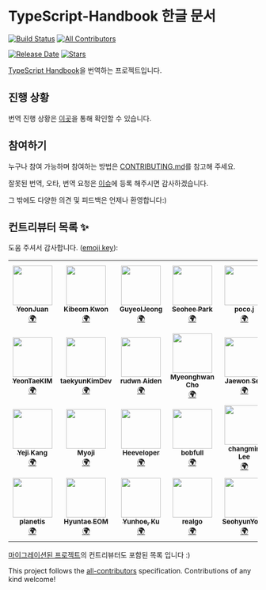 # TypeScript-Handbook 한글 문서

[![Build Status](https://api.travis-ci.com/typescript-kr/typescript-kr.github.io.svg?branch=master)](https://travis-ci.com/github/typescript-kr/typescript-kr.github.io) <!-- ALL-CONTRIBUTORS-BADGE:START - Do not remove or modify this section -->
[![All Contributors](https://img.shields.io/badge/all_contributors-30-orange.svg?style=flat-square)](#contributors-)
<!-- ALL-CONTRIBUTORS-BADGE:END -->
[![Release Date](https://img.shields.io/github/release-date/typescript-kr/typescript-kr.github.io)](https://github.com/typescript-kr/typescript-kr.github.io/releases)<!-- RELEASE-DATE-BADGE:END -->
[![Stars](https://img.shields.io/github/stars/typescript-kr/typescript-kr.github.io)](https://github.com/typescript-kr/typescript-kr.github.io/stargazers)<!-- STARS-BADGE:END -->

[TypeScript Handbook](https://www.typescriptlang.org/docs/home.html)을 번역하는 프로젝트입니다.

## 진행 상황

번역 진행 상황은 [이곳](https://github.com/typescript-kr/typescript-kr.github.io/projects)을 통해 확인할 수 있습니다.

## 참여하기

누구나 참여 가능하며 참여하는 방법은 [CONTRIBUTING.md](https://github.com/typescript-kr/typescript-kr.github.io/blob/master/CONTRIBUTING.md)를 참고해 주세요.

잘못된 번역, 오타, 번역 요청은 [이슈](https://github.com/typescript-kr/typescript-kr.github.io/issues)에 등록 해주시면 감사하겠습니다.

그 밖에도 다양한 의견 및 피드백은 언제나 환영합니다:)

## 컨트리뷰터 목록 ✨

도움 주셔서 감사합니다. ([emoji key](https://allcontributors.org/docs/en/emoji-key)):

<!-- ALL-CONTRIBUTORS-LIST:START - Do not remove or modify this section -->
<!-- prettier-ignore-start -->
<!-- markdownlint-disable -->
<table>
  <tr>
    <td align="center"><a href="https://github.com/yeonjuan/dev-blog"><img src="https://avatars3.githubusercontent.com/u/41323220?v=4" width="80px;" alt=""/><br /><sub><b>YeonJuan</b></sub></a><br /><a href="#translation-yeonjuan" title="Translation">🌍</a></td>
    <td align="center"><a href="https://github.com/Bumkeyy"><img src="https://avatars0.githubusercontent.com/u/16663226?v=4" width="80px;" alt=""/><br /><sub><b>Kibeom Kwon</b></sub></a><br /><a href="#translation-Bumkeyy" title="Translation">🌍</a></td>
    <td align="center"><a href="https://guyeol.github.io"><img src="https://avatars3.githubusercontent.com/u/7357413?v=4" width="80px;" alt=""/><br /><sub><b>GuyeolJeong</b></sub></a><br /><a href="#translation-guyeol" title="Translation">🌍</a></td>
    <td align="center"><a href="https://github.com/dvlprsh"><img src="https://avatars1.githubusercontent.com/u/48552752?v=4" width="80px;" alt=""/><br /><sub><b>Seohee Park</b></sub></a><br /><a href="#translation-dvlprsh" title="Translation">🌍</a></td>
    <td align="center"><a href="https://devjang.github.io"><img src="https://avatars1.githubusercontent.com/u/23068523?v=4" width="80px;" alt=""/><br /><sub><b>poco.j</b></sub></a><br /><a href="#translation-devJang" title="Translation">🌍</a></td>
    <td align="center"><a href="http://ysm.sh"><img src="https://avatars2.githubusercontent.com/u/18487241?v=4" width="80px;" alt=""/><br /><sub><b>Sungmin Chris Yang</b></sub></a><br /><a href="#translation-ysm0622" title="Translation">🌍</a></td>
    <td align="center"><a href="https://github.com/publisherKim"><img src="https://avatars1.githubusercontent.com/u/20119283?v=4" width="80px;" alt=""/><br /><sub><b>publisherKim</b></sub></a><br /><a href="#translation-publisherKim" title="Translation">🌍</a></td>
    <td align="center"><a href="https://github.com/yeonggyulim"><img src="https://avatars2.githubusercontent.com/u/36085009?v=4" width="80px;" alt=""/><br /><sub><b>Yeonggyu Lim</b></sub></a><br /><a href="#translation-yeonggyulim" title="Translation">🌍</a></td>
  </tr>
  <tr>
    <td align="center"><a href="https://github.com/urbanscenery"><img src="https://avatars2.githubusercontent.com/u/25319263?v=4" width="80px;" alt=""/><br /><sub><b>YeonTaeKIM</b></sub></a><br /><a href="#translation-urbanscenery" title="Translation">🌍</a></td>
    <td align="center"><a href="https://github.com/taekyunKimDev"><img src="https://avatars2.githubusercontent.com/u/28584029?v=4" width="80px;" alt=""/><br /><sub><b>taekyunKimDev</b></sub></a><br /><a href="#translation-taekyunKimDev" title="Translation">🌍</a></td>
    <td align="center"><a href="https://jiimy.github.io"><img src="https://avatars1.githubusercontent.com/u/24261724?v=4" width="80px;" alt=""/><br /><sub><b>rudwn Aiden</b></sub></a><br /><a href="#translation-jiimy" title="Translation">🌍</a></td>
    <td align="center"><a href="https://github.com/hellomhc"><img src="https://avatars0.githubusercontent.com/u/29670732?v=4" width="80px;" alt=""/><br /><sub><b>Myeonghwan Cho</b></sub></a><br /><a href="#translation-hellomhc" title="Translation">🌍</a></td>
    <td align="center"><a href="https://overcurried.com"><img src="https://avatars2.githubusercontent.com/u/28680594?v=4" width="80px;" alt=""/><br /><sub><b> Jaewon Seo</b></sub></a><br /><a href="#translation-ENvironmentSet" title="Translation">🌍</a></td>
    <td align="center"><a href="https://www.linkedin.com/in/taemin-shin-abba95195/"><img src="https://avatars0.githubusercontent.com/u/24709996?v=4" width="80px;" alt=""/><br /><sub><b>Taemin Shin</b></sub></a><br /><a href="#translation-cprayer" title="Translation">🌍</a></td>
    <td align="center"><a href="https://github.com/badger93"><img src="https://avatars1.githubusercontent.com/u/38435151?v=4" width="80px;" alt=""/><br /><sub><b>badger93</b></sub></a><br /><a href="#translation-badger93" title="Translation">🌍</a></td>
    <td align="center"><a href="https://github.com/kok202"><img src="https://avatars2.githubusercontent.com/u/39543643?v=4" width="80px;" alt=""/><br /><sub><b>kok202</b></sub></a><br /><a href="#translation-kok202" title="Translation">🌍</a></td>
  </tr>
  <tr>
    <td align="center"><a href="https://github.com/ye-geeee"><img src="https://avatars1.githubusercontent.com/u/60929159?v=4" width="80px;" alt=""/><br /><sub><b>Yeji Kang</b></sub></a><br /><a href="#translation-ye-geeee" title="Translation">🌍</a></td>
    <td align="center"><a href="https://github.com/Myoji"><img src="https://avatars2.githubusercontent.com/u/12138415?v=4" width="80px;" alt=""/><br /><sub><b>Myoji</b></sub></a><br /><a href="#translation-Myoji" title="Translation">🌍</a></td>
    <td align="center"><a href="https://heeveloper.github.io/"><img src="https://avatars3.githubusercontent.com/u/17620671?v=4" width="80px;" alt=""/><br /><sub><b>Heeveloper</b></sub></a><br /><a href="#translation-heeveloper" title="Translation">🌍</a></td>
    <td align="center"><a href="https://github.com/bobfull"><img src="https://avatars1.githubusercontent.com/u/48228621?v=4" width="80px;" alt=""/><br /><sub><b>bobfull</b></sub></a><br /><a href="#translation-bobfull" title="Translation">🌍</a></td>
    <td align="center"><a href="https://github.com/lcm6528"><img src="https://avatars2.githubusercontent.com/u/6929166?v=4" width="80px;" alt=""/><br /><sub><b>changmin Lee</b></sub></a><br /><a href="#translation-lcm6528" title="Translation">🌍</a></td>
    <td align="center"><a href="https://github.com/nmsohn"><img src="https://avatars0.githubusercontent.com/u/20067736?v=4" width="80px;" alt=""/><br /><sub><b>Hahn</b></sub></a><br /><a href="#translation-nmsohn" title="Translation">🌍</a></td>
    <td align="center"><a href="https://github.com/33577"><img src="https://avatars3.githubusercontent.com/u/34697855?v=4" width="80px;" alt=""/><br /><sub><b>33577</b></sub></a><br /><a href="#translation-33577" title="Translation">🌍</a></td>
    <td align="center"><a href="https://github.com/j0urneyK"><img src="https://avatars3.githubusercontent.com/u/62772873?v=4" width="80px;" alt=""/><br /><sub><b>Journey K</b></sub></a><br /><a href="#translation-j0urneyK" title="Translation">🌍</a></td>
  </tr>
  <tr>
    <td align="center"><a href="https://github.com/planetis"><img src="https://avatars1.githubusercontent.com/u/62644942?v=4" width="80px;" alt=""/><br /><sub><b>planetis</b></sub></a><br /><a href="#translation-planetis" title="Translation">🌍</a></td>
    <td align="center"><a href="https://velog.io/@eomttt"><img src="https://avatars2.githubusercontent.com/u/22593217?v=4" width="80px;" alt=""/><br /><sub><b>Hyuntae EOM</b></sub></a><br /><a href="#translation-eomttt" title="Translation">🌍</a></td>
    <td align="center"><a href="http://samsara-ku.github.io"><img src="https://avatars3.githubusercontent.com/u/59246456?v=4" width="80px;" alt=""/><br /><sub><b>Yunhoe, Ku</b></sub></a><br /><a href="#translation-samsara-ku" title="Translation">🌍</a></td>
    <td align="center"><a href="https://github.com/realgoways"><img src="https://avatars3.githubusercontent.com/u/15275415?v=4" width="80px;" alt=""/><br /><sub><b>realgo</b></sub></a><br /><a href="#translation-realgoways" title="Translation">🌍</a></td>
    <td align="center"><a href="https://github.com/seohyun0120"><img src="https://avatars3.githubusercontent.com/u/35247295?v=4" width="80px;" alt=""/><br /><sub><b>SeohyunYoon</b></sub></a><br /><a href="#translation-seohyun0120" title="Translation">🌍</a></td>
    <td align="center"><a href="https://github.com/SeokHyeonChin"><img src="https://avatars1.githubusercontent.com/u/29259037?v=4" width="80px;" alt=""/><br /><sub><b>진석현</b></sub></a><br /><a href="#translation-SeokHyeonChin" title="Translation">🌍</a></td>
  </tr>
</table>

<!-- markdownlint-enable -->
<!-- prettier-ignore-end -->
<!-- ALL-CONTRIBUTORS-LIST:END -->

[마이그레이션된 프로젝트](https://github.com/yeonjuan/TypeScript-Handbook-ko)의 컨트리뷰터도 포함된 목록 입니다 :)

This project follows the [all-contributors](https://github.com/all-contributors/all-contributors) specification. Contributions of any kind welcome!
